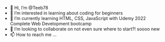 - 👋 Hi, I’m @Teeb78
- 👀 I’m interested in learning about coding for beginners
- 🌱 I’m currently learning HTML, CSS, JavaScript with Udemy 2022 Complete Web Development bootcamp
- 💞️ I’m looking to collaborate on not even sure where to start?! soooo new
- 📫 How to reach me ...

<!---
Teeb78/Teeb78 is a ✨ special ✨ repository because its `README.md` (this file) appears on your GitHub profile.
You can click the Preview link to take a look at your changes.
--->
